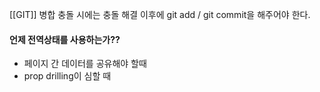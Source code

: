 [[GIT]] 병합 충돌 시에는 충돌 해결 이후에 git add / git commit을 해주어야 한다.

#### 언제 전역상태를 사용하는가??

- 페이지 간 데이터를 공유해야 할때
- prop drilling이 심할 때
